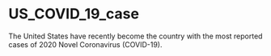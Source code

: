# US_COVID_19_case
The United States have recently become the country with the most reported cases of 2020 Novel Coronavirus (COVID-19).
